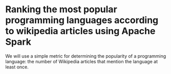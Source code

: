 # Ranking the most popular programming languages according to wikipedia articles using Apache Spark

We will use a simple metric for determining the popularity of a programming language: the number of Wikipedia articles that mention the language at least once.
